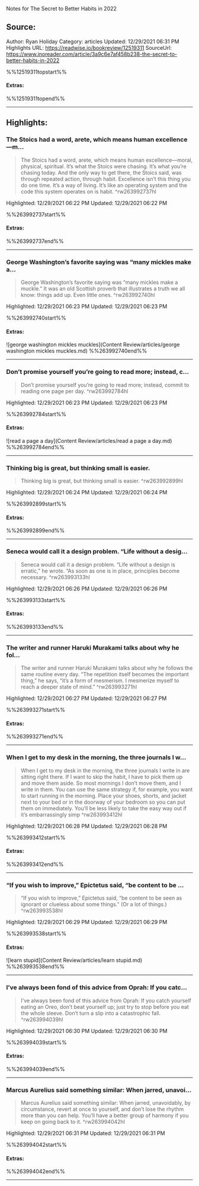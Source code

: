 Notes for The Secret to Better Habits in 2022

## Source:
Author: Ryan Holiday
Category: articles
Updated: 12/29/2021 06:31 PM
Highlights URL: https://readwise.io/bookreview/12519311
SourceUrl: https://www.inoreader.com/article/3a9c6e7af458b238-the-secret-to-better-habits-in-2022

%%12519311topstart%%
#### Extras:

%%12519311topend%%


 
-----
 ## Highlights:

### The Stoics had a word, arete, which means human excellence—m...
>The Stoics had a word, arete, which means human excellence—moral, physical, spiritual. It’s what the Stoics were chasing. It’s what you’re chasing today. And the only way to get there, the Stoics said, was through repeated action, through habit. Excellence isn’t this thing you do one time. It’s a way of living. It’s like an operating system and the code this system operates on is habit. ^rw263992737hl


Highlighted: 12/29/2021 06:22 PM
Updated: 12/29/2021 06:22 PM

%%263992737start%%
#### Extras:

%%263992737end%%



------

### George Washington’s favorite saying was “many mickles make a...
>George Washington’s favorite saying was “many mickles make a muckle.” It was an old Scottish proverb that illustrates a truth we all know: things add up. Even little ones. ^rw263992740hl


Highlighted: 12/29/2021 06:23 PM
Updated: 12/29/2021 06:23 PM

%%263992740start%%
#### Extras:
![george washington mickles muckles](Content Review/articles/george washington mickles muckles.md)
%%263992740end%%



------

### Don’t promise yourself you’re going to read more; instead, c...
>Don’t promise yourself you’re going to read more; instead, commit to reading one page per day. ^rw263992784hl


Highlighted: 12/29/2021 06:23 PM
Updated: 12/29/2021 06:23 PM

%%263992784start%%
#### Extras:
![read a page a day](Content Review/articles/read a page a day.md)
%%263992784end%%



------

### Thinking big is great, but thinking small is easier.
>Thinking big is great, but thinking small is easier. ^rw263992899hl


Highlighted: 12/29/2021 06:24 PM
Updated: 12/29/2021 06:24 PM

%%263992899start%%
#### Extras:

%%263992899end%%



------

### Seneca would call it a design problem. “Life without a desig...
>Seneca would call it a design problem. “Life without a design is erratic,” he wrote. “As soon as one is in place, principles become necessary. ^rw263993133hl


Highlighted: 12/29/2021 06:26 PM
Updated: 12/29/2021 06:26 PM

%%263993133start%%
#### Extras:

%%263993133end%%



------

### The writer and runner Haruki Murakami talks about why he fol...
>The writer and runner Haruki Murakami talks about why he follows the same routine every day. “The repetition itself becomes the important thing,” he says, “it’s a form of mesmerism. I mesmerize myself to reach a deeper state of mind.” ^rw263993271hl


Highlighted: 12/29/2021 06:27 PM
Updated: 12/29/2021 06:27 PM

%%263993271start%%
#### Extras:

%%263993271end%%



------

### When I get to my desk in the morning, the three journals I w...
>When I get to my desk in the morning, the three journals I write in are sitting right there. If I want to skip the habit, I have to pick them up and move them aside. So most mornings I don’t move them, and I write in them. You can use the same strategy if, for example, you want to start running in the morning. Place your shoes, shorts, and jacket next to your bed or in the doorway of your bedroom so you can put them on immediately. You’ll be less likely to take the easy way out if it’s embarrassingly simp ^rw263993412hl


Highlighted: 12/29/2021 06:28 PM
Updated: 12/29/2021 06:28 PM

%%263993412start%%
#### Extras:

%%263993412end%%



------

### “If you wish to improve,” Epictetus said, “be content to be ...
>“If you wish to improve,” Epictetus said, “be content to be seen as ignorant or clueless about some things.” (Or a lot of things.) ^rw263993538hl


Highlighted: 12/29/2021 06:29 PM
Updated: 12/29/2021 06:29 PM

%%263993538start%%
#### Extras:
![learn stupid](Content Review/articles/learn stupid.md)
%%263993538end%%



------

### I’ve always been fond of this advice from Oprah: If you catc...
>I’ve always been fond of this advice from Oprah: If you catch yourself eating an Oreo, don’t beat yourself up; just try to stop before you eat the whole sleeve. Don’t turn a slip into a catastrophic fall. ^rw263994039hl


Highlighted: 12/29/2021 06:30 PM
Updated: 12/29/2021 06:30 PM

%%263994039start%%
#### Extras:

%%263994039end%%



------

### Marcus Aurelius said something similar:  When jarred, unavoi...
>Marcus Aurelius said something similar:  When jarred, unavoidably, by circumstance, revert at once to yourself, and don’t lose the rhythm more than you can help. You’ll have a better group of harmony if you keep on going back to it. ^rw263994042hl


Highlighted: 12/29/2021 06:31 PM
Updated: 12/29/2021 06:31 PM

%%263994042start%%
#### Extras:

%%263994042end%%



------

